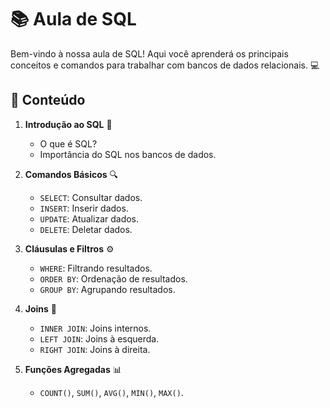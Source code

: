 # 📚 Aula de SQL

Bem-vindo à nossa aula de SQL! Aqui você aprenderá os principais conceitos e comandos para trabalhar com bancos de dados relacionais. 💻

## 📖 Conteúdo

1. **Introdução ao SQL** 🐣
   - O que é SQL?
   - Importância do SQL nos bancos de dados.

2. **Comandos Básicos** 🔍
   - `SELECT`: Consultar dados.
   - `INSERT`: Inserir dados.
   - `UPDATE`: Atualizar dados.
   - `DELETE`: Deletar dados.

3. **Cláusulas e Filtros** ⚙️
   - `WHERE`: Filtrando resultados.
   - `ORDER BY`: Ordenação de resultados.
   - `GROUP BY`: Agrupando resultados.

4. **Joins** 🔗
   - `INNER JOIN`: Joins internos.
   - `LEFT JOIN`: Joins à esquerda.
   - `RIGHT JOIN`: Joins à direita.

5. **Funções Agregadas** 📊
   - `COUNT()`, `SUM()`, `AVG()`, `MIN()`, `MAX()`.
